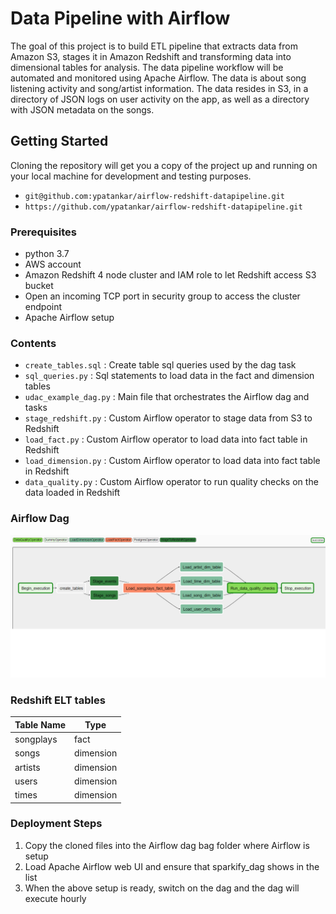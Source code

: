# Data Pipeline with Airflow

The goal of this project is to build ETL pipeline that extracts data from Amazon S3, stages it in Amazon Redshift and transforming data into dimensional tables for analysis. The data pipeline workflow will be automated and monitored using Apache Airflow. The data is about song listening activity and song/artist information. The data resides in S3, in a directory of JSON logs on user activity on the app, as well as a directory with JSON metadata on the songs. 

## Getting Started

Cloning the repository will get you a copy of the project up and running on your local machine for development and testing purposes. 

- `git@github.com:ypatankar/airflow-redshift-datapipeline.git`
- `https://github.com/ypatankar/airflow-redshift-datapipeline.git`

### Prerequisites

* python 3.7
* AWS account
* Amazon Redshift 4 node cluster and IAM role to let Redshift access S3 bucket
* Open an incoming TCP port in security group to access the cluster endpoint
* Apache Airflow setup

### Contents

* `create_tables.sql` : Create table sql queries used by the dag task
* `sql_queries.py` : Sql statements to load data in the fact and dimension tables
* `udac_example_dag.py` : Main file that orchestrates the Airflow dag and tasks
* `stage_redshift.py` : Custom Airflow operator to stage data from S3 to Redshift
* `load_fact.py` : Custom Airflow operator to load data into fact table in Redshift
* `load_dimension.py` : Custom Airflow operator to load data into fact table in Redshift
* `data_quality.py` : Custom Airflow operator to run quality checks on the data loaded in Redshift

### Airflow Dag
![alt text](https://github.com/ypatankar/airflow-redshift-datapipeline/blob/master/airflowdag.png)

### Redshift ELT tables
Table Name | Type
--- | ---
songplays | fact
songs | dimension
artists | dimension
users | dimension
times | dimension

### Deployment Steps
1. Copy the cloned files into the Airflow dag bag folder where Airflow is setup
3. Load Apache Airflow web UI and ensure that sparkify_dag shows in the list
4. When the above setup is ready, switch on the dag and the dag will execute hourly

